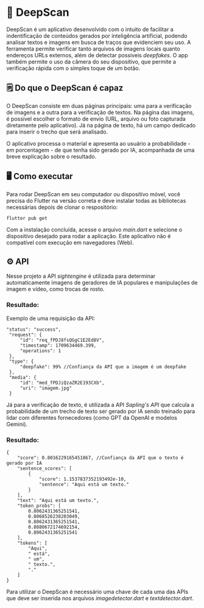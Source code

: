 # 🤖 DeepScan 

DeepScan é um aplicativo desenvolvido com o intuito de facilitar a indentificação de conteúdos gerados por inteligência artificial, podendo analisar textos e imagens em busca de traços que evidenciem seu uso. A ferramenta permite verificar tanto arquivos de imagens locais quanto endereços URLs externos, além de detectar possíveis _deepfakes_. O app também permite o uso da câmera do seu dispositivo, que permite a verificação rápida com o simples toque de um botão.

## 🗒️ Do que o DeepScan é capaz

O DeepScan consiste em duas páginas principais: uma para a verificação de imagens e a outra para a verificação de textos. Na página das imagens, é possível escolher o formato de envio (URL, arquivo ou foto capturada diretamente pelo aplicativo). Já na página de texto, há um campo dedicado para inserir o trecho que será analisado.

O aplicativo processa o material e apresenta ao usuário a probabilidade - em porcentagem - de que tenha sido gerado por IA, acompanhada de uma breve explicação sobre o resultado.

## 🖥️ Como executar

Para rodar DeepScan em seu computador ou dispositivo móvel, você precisa do Flutter na versão correta e deve instalar todas as bibliotecas necessárias depois de clonar o respositório:
```
flutter pub get
```
Com a instalação concluída, acesse o arquivo _main.dart_ e selecione o dispositivo desejado para rodar a aplicação. Este aplicativo não é compatível com execução em navegadores (Web).

## ⚙️ API

Nesse projeto a API _sightengine_ é utilizada para determinar automaticamente imagens de geradores de IA populares e manipulações de imagem e vídeo, como trocas de rosto.

### Resultado:
Exemplo de uma requisição da API:
```
"status": "success",
 "request": {
     "id": "req_fPDJ8fsQGgC1E2Ed8V",
     "timestamp": 1709634469.399,
     "operations": 1
 },
 "type": {
     "deepfake": 99% //Confiança da API que a imagem é um deepfake
 },
 "media": {
     "id": "med_fPDJiQzaZR2E193CXb",
     "uri": "imagem.jpg"
 }
```

Já para a verificação de texto, é utilizada a API _Sapling's API_ que calcula a probabilidade de um trecho de texto ser gerado por IA sendo treinado para lidar com diferentes fornecedores (como GPT da OpenAI e modelos Gemini).

### Resultado:

```
{
    "score": 0.8016229165451867, //Confiança da API que o texto é gerado por IA
    "sentence_scores": [
        {
            "score": 1.1537837352193492e-10,
            "sentence": "Aqui está um texto."
        }
    ],
    "text": "Aqui está um texto.",
    "token_probs": [
        0.8062431365251541,
        0.8068526238203049,
        0.8062431365251541,
        0.8080672174692154,
        0.8062431365251541
    ],
    "tokens": [
        "Aqui",
        " está",
        " um",
        " texto.",
        "."
    ]
}
```

Para utilizar o DeepScan é necessário uma chave de cada uma das APIs que deve ser inserida nos arquivos _imagedetector.dart_ e _textdetector.dart_.
